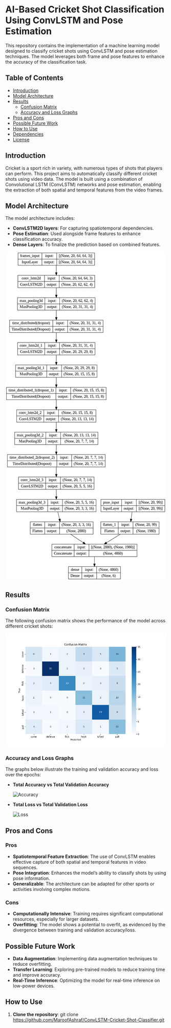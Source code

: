# AI-Based Cricket Shot Classification Using ConvLSTM and Pose Estimation

This repository contains the implementation of a machine learning model designed to classify cricket shots using ConvLSTM and pose estimation techniques. The model leverages both frame and pose features to enhance the accuracy of the classification task.

## Table of Contents

- [Introduction](#introduction)
- [Model Architecture](#model-architecture)
- [Results](#results)
  - [Confusion Matrix](#confusion-matrix)
  - [Accuracy and Loss Graphs](#accuracy-and-loss-graphs)
- [Pros and Cons](#pros-and-cons)
- [Possible Future Work](#possible-future-work)
- [How to Use](#how-to-use)
- [Dependencies](#dependencies)
- [License](#license)

## Introduction

Cricket is a sport rich in variety, with numerous types of shots that players can perform. This project aims to automatically classify different cricket shots using video data. The model is built using a combination of Convolutional LSTM (ConvLSTM) networks and pose estimation, enabling the extraction of both spatial and temporal features from the video frames.

## Model Architecture

The model architecture includes:
- **ConvLSTM2D layers**: For capturing spatiotemporal dependencies.
- **Pose Estimation**: Used alongside frame features to enhance classification accuracy.
- **Dense Layers**: To finalize the prediction based on combined features.

![Model Architecture](images/model.png)

## Results

### Confusion Matrix

The following confusion matrix shows the performance of the model across different cricket shots:

![Confusion Matrix](images/confusion_matrix.png)

### Accuracy and Loss Graphs

The graphs below illustrate the training and validation accuracy and loss over the epochs:

- **Total Accuracy vs Total Validation Accuracy**
  
  ![Accuracy](images/accuracy.png)

- **Total Loss vs Total Validation Loss**
  
  ![Loss](images/loss.png)

## Pros and Cons

### Pros
- **Spatiotemporal Feature Extraction**: The use of ConvLSTM enables effective capture of both spatial and temporal features in video sequences.
- **Pose Integration**: Enhances the model’s ability to classify shots by using pose information.
- **Generalizable**: The architecture can be adapted for other sports or activities involving complex motions.

### Cons
- **Computationally Intensive**: Training requires significant computational resources, especially for larger datasets.
- **Overfitting**: The model shows a potential to overfit, as evidenced by the divergence between training and validation accuracy/loss.

## Possible Future Work
- **Data Augmentation**: Implementing data augmentation techniques to reduce overfitting.
- **Transfer Learning**: Exploring pre-trained models to reduce training time and improve accuracy.
- **Real-Time Inference**: Optimizing the model for real-time inference on low-power devices.

## How to Use

1. **Clone the repository**:
   git clone https://github.com/MaroofAshraf/ConvLSTM-Cricket-Shot-Classifier.git
